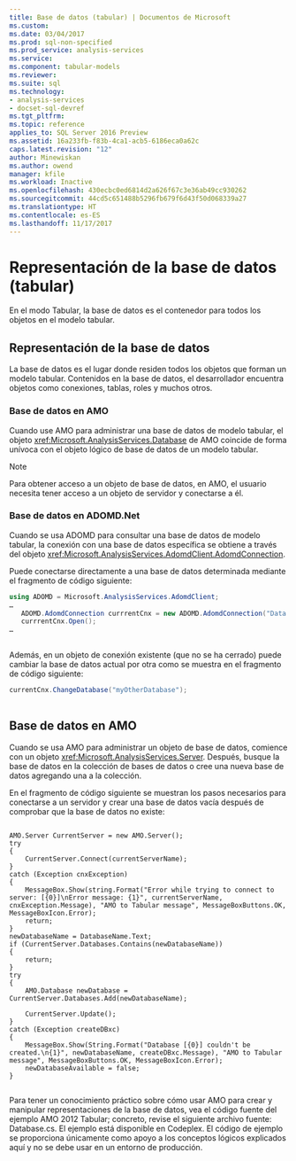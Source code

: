 ```yaml
---
title: Base de datos (tabular) | Documentos de Microsoft
ms.custom: 
ms.date: 03/04/2017
ms.prod: sql-non-specified
ms.prod_service: analysis-services
ms.service: 
ms.component: tabular-models
ms.reviewer: 
ms.suite: sql
ms.technology:
- analysis-services
- docset-sql-devref
ms.tgt_pltfrm: 
ms.topic: reference
applies_to: SQL Server 2016 Preview
ms.assetid: 16a233fb-f83b-4ca1-acb5-6186eca0a62c
caps.latest.revision: "12"
author: Minewiskan
ms.author: owend
manager: kfile
ms.workload: Inactive
ms.openlocfilehash: 430ecbc0ed6814d2a626f67c3e36ab49cc930262
ms.sourcegitcommit: 44cd5c651488b5296fb679f6d43f50d068339a27
ms.translationtype: HT
ms.contentlocale: es-ES
ms.lasthandoff: 11/17/2017
---
```

# <a name="database-representationtabular"></a>Representación de la base de datos (tabular)
  En el modo Tabular, la base de datos es el contenedor para todos los objetos en el modelo tabular.  
  
## <a name="database-representation"></a>Representación de la base de datos  
 La base de datos es el lugar donde residen todos los objetos que forman un modelo tabular. Contenidos en la base de datos, el desarrollador encuentra objetos como conexiones, tablas, roles y muchos otros.  
  
### <a name="database-in-amo"></a>Base de datos en AMO  
 Cuando use AMO para administrar una base de datos de modelo tabular, el objeto <xref:Microsoft.AnalysisServices.Database> de AMO coincide de forma unívoca con el objeto lógico de base de datos de un modelo tabular.  
  
> [!NOTE]  
>  Para obtener acceso a un objeto de base de datos, en AMO, el usuario necesita tener acceso a un objeto de servidor y conectarse a él.  
  
### <a name="database-in-adomdnet"></a>Base de datos en ADOMD.Net  
 Cuando se usa ADOMD para consultar una base de datos de modelo tabular, la conexión con una base de datos específica se obtiene a través del objeto <xref:Microsoft.AnalysisServices.AdomdClient.AdomdConnection>.  
  
 Puede conectarse directamente a una base de datos determinada mediante el fragmento de código siguiente:  
  
```csharp  
using ADOMD = Microsoft.AnalysisServices.AdomdClient;  
…  
   ADOMD.AdomdConnection currrentCnx = new ADOMD.AdomdConnection("Data Source=<<server\instance>>;Catalog=<<database>>");  
   currrentCnx.Open();  
…  
  
```  
  
 Además, en un objeto de conexión existente (que no se ha cerrado) puede cambiar la base de datos actual por otra como se muestra en el fragmento de código siguiente:  
  
```csharp  
currentCnx.ChangeDatabase("myOtherDatabase");  
  
```  
  
## <a name="database-in-amo"></a>Base de datos en AMO  
 Cuando se usa AMO para administrar un objeto de base de datos, comience con un objeto <xref:Microsoft.AnalysisServices.Server>. Después, busque la base de datos en la colección de bases de datos o cree una nueva base de datos agregando una a la colección.  
  
 En el fragmento de código siguiente se muestran los pasos necesarios para conectarse a un servidor y crear una base de datos vacía después de comprobar que la base de datos no existe:  
  
```  
  
AMO.Server CurrentServer = new AMO.Server();  
try  
{  
    CurrentServer.Connect(currentServerName);  
}  
catch (Exception cnxException)  
{  
    MessageBox.Show(string.Format("Error while trying to connect to server: [{0}]\nError message: {1}", currentServerName, cnxException.Message), "AMO to Tabular message", MessageBoxButtons.OK, MessageBoxIcon.Error);  
    return;  
}  
newDatabaseName = DatabaseName.Text;  
if (CurrentServer.Databases.Contains(newDatabaseName))  
{  
    return;  
}  
try  
{  
    AMO.Database newDatabase = CurrentServer.Databases.Add(newDatabaseName);  
  
    CurrentServer.Update();  
}  
catch (Exception createDBxc)  
{  
    MessageBox.Show(String.Format("Database [{0}] couldn't be created.\n{1}", newDatabaseName, createDBxc.Message), "AMO to Tabular message", MessageBoxButtons.OK, MessageBoxIcon.Error);  
    newDatabaseAvailable = false;  
}  
  
```  
  
 Para tener un conocimiento práctico sobre cómo usar AMO para crear y manipular representaciones de la base de datos, vea el código fuente del ejemplo AMO 2012 Tabular; concreto, revise el siguiente archivo fuente: Database.cs. El ejemplo está disponible en Codeplex. El código de ejemplo se proporciona únicamente como apoyo a los conceptos lógicos explicados aquí y no se debe usar en un entorno de producción.  
  
  

